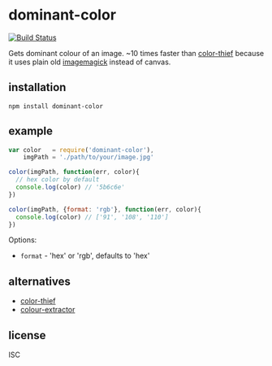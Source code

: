 # dominant-color

[![Build Status](https://travis-ci.org/shime/dominant-color.svg)](https://travis-ci.org/shime/dominant-color)

Gets dominant colour of an image. ~10 times faster than [color-thief](https://www.npmjs.org/package/color-thief) because it uses plain old [imagemagick](https://www.npmjs.org/package/imagemagick) instead of canvas.

## installation

    npm install dominant-color

## example

```javascript
var color   = require('dominant-color'),
    imgPath = './path/to/your/image.jpg'

color(imgPath, function(err, color){
  // hex color by default
  console.log(color) // '5b6c6e'
})

color(imgPath, {format: 'rgb'}, function(err, color){
  console.log(color) // ['91', '108', '110']
})
```

Options: 

* `format` - 'hex' or 'rgb', defaults to 'hex'

## alternatives

* [color-thief](https://www.npmjs.org/package/color-thief)
* [colour-extractor](https://www.npmjs.org/package/colour-extractor)

## license

ISC
